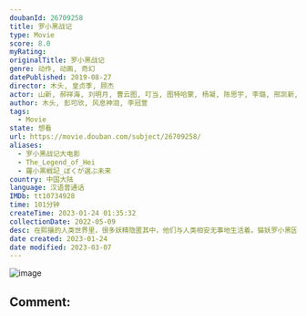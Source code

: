 ```yaml
---
doubanId: 26709258
title: 罗小黑战记
type: Movie
score: 8.0
myRating: 
originalTitle: 罗小黑战记
genre: 动作, 动画, 奇幻
datePublished: 2019-08-27
director: 木头, 皇贞季, 顾杰
actor: 山新, 郝祥海, 刘明月, 曹云图, 叮当, 图特哈蒙, 杨凝, 陈思宇, 李璐, 邢凯新, 李铫, 高枫, 沈念如, 瞳音, 李兰陵, 林帽帽, 叶知秋, 张恩泽, 闫夜桥, 李轻扬, 赵小双, 艾索, 木头, 花泽香菜, 宫野真守, 樱井孝宏, 大塚芳忠, 长岛雄一, 丰崎爱生, 齐藤壮马, 杉田智和, 松冈祯丞, 水濑祈, 石见舞菜香, 三宅麻理惠, 川崎芽衣子, 刘婧荦, 宇垣美里, 相马康一, 石狩勇气, 室元气, 坂泰斗, 佐佐木义人, 王世豪, 佐原诚
author: 木头, 彭可欣, 风息神泪, 李冠萱
tags:
  - Movie
state: 想看
url: https://movie.douban.com/subject/26709258/
aliases:
  - 罗小黑战记大电影
  - The_Legend_of_Hei
  - 羅小黒戦記_ぼくが選ぶ未来
country: 中国大陆
language: 汉语普通话
IMDb: tt10734928
time: 101分钟
createTime: 2023-01-24 01:35:32
collectionDate: 2022-05-09
desc: 在熙攘的人类世界里，很多妖精隐匿其中，他们与人类相安无事地生活着。猫妖罗小黑因为家园被破坏，开始了它的流浪之旅。这场旅途中惺惺相惜的妖精同类与和谐包容的人类伙伴相继出现，让小黑陷入了两难抉择，究竟何处...
date created: 2023-01-24
date modified: 2023-03-07
---
```


![image](p2568288336.jpg)

Comment:
---
